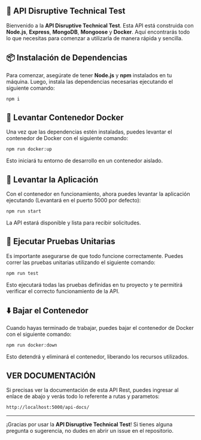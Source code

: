 ## 🚀 API Disruptive Technical Test

Bienvenido a la **API Disruptive Technical Test**. Esta API está construida con **Node.js**, **Express**, **MongoDB**, **Mongoose** y **Docker**. Aquí encontrarás todo lo que necesitas para comenzar a utilizarla de manera rápida y sencilla.

## 📦 Instalación de Dependencias

Para comenzar, asegúrate de tener **Node.js** y **npm** instalados en tu máquina. Luego, instala las dependencias necesarias ejecutando el siguiente comando:

```bash
npm i
```

## 🐳 Levantar Contenedor Docker

Una vez que las dependencias estén instaladas, puedes levantar el contenedor de Docker con el siguiente comando:

```bash
npm run docker:up
```

Esto iniciará tu entorno de desarrollo en un contenedor aislado.

## 🚀 Levantar la Aplicación

Con el contenedor en funcionamiento, ahora puedes levantar la aplicación ejecutando (Levantará en el puerto 5000 por defecto):

```bash
npm run start
```

La API estará disponible y lista para recibir solicitudes.

## 🧪 Ejecutar Pruebas Unitarias

Es importante asegurarse de que todo funcione correctamente. Puedes correr las pruebas unitarias utilizando el siguiente comando:

```bash
npm run test
```

Esto ejecutará todas las pruebas definidas en tu proyecto y te permitirá verificar el correcto funcionamiento de la API.

## ⬇️ Bajar el Contenedor

Cuando hayas terminado de trabajar, puedes bajar el contenedor de Docker con el siguiente comando:

```bash
npm run docker:down
```

Esto detendrá y eliminará el contenedor, liberando los recursos utilizados.

## VER DOCUMENTACIÓN

Si precisas ver la documentación de esta API Rest, puedes ingresar al enlace de abajo y verás todo lo referente a rutas y parametos:

```bash
http://localhost:5000/api-docs/
```


---

¡Gracias por usar la **API Disruptive Technical Test**! Si tienes alguna pregunta o sugerencia, no dudes en abrir un issue en el repositorio.

